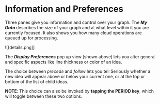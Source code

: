 # Information and Preferences

Three panes give you information and control over your graph. The **_My Data_** describes the size of your graph and at what level within it you are currently focused. It also shows you how many cloud operations are queued up for processing.

![[details.png]]

The **_Display Preferences_** pop up view (shown above) lets you alter general and specific aspects like line thickness or color of an idea.

The choice between _precede_ and _follow_ lets you tell Seriously whether a new idea will appear above or below your current one, or at the top or bottom of the list of child ideas.

**NOTE**: This choice can also be invoked by **tapping the PERIOD key**, which will toggle between these two options.